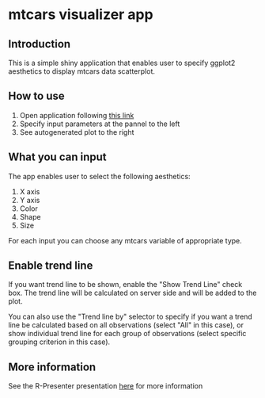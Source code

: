 # mtcars visualizer app

## Introduction

This is a simple shiny application that enables user to specify ggplot2 aesthetics to display mtcars data scatterplot. 

## How to use

1. Open application following [this link](https://elborh.shinyapps.io/mtcars-visualizer/)
2. Specify input parameters at the pannel to the left
3. See autogenerated plot to the right

## What you can input

The app enables user to select the following aesthetics:

1. X axis
2. Y axis
3. Color
4. Shape
5. Size

For each input you can choose any mtcars variable of appropriate type.

## Enable trend line

If you want trend line to be shown, enable the "Show Trend Line" check box. The trend line will be calculated on server side and will be added to the plot.

You can also use the "Trend line by" selector to specify if you want a trend line be calculated based on all observations (select "All" in this case), or show individual trend line for each group of observations (select specific grouping criterion in this case).

## More information

See the R-Presenter presentation [here](https://elborh.github.io/shiny-mtcars-visualizer/presentation/shinyapp-presentation-rpubs.html) for more information
